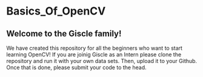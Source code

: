 # Basics_Of_OpenCV

## Welcome to the Giscle family! 
We have created this repository for all the beginners who want to start learning OpenCV! 
If you are joinig Giscle as an Intern please clone the repository and run it with your own data sets. Then, upload it to your Github. Once that is done, please submit your code to the head. 


